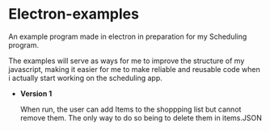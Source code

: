 # Electron-examples
An example program made in electron in preparation for my Scheduling program.


The examples will serve as ways for me to improve the structure of my javascript, making it easier for me to make reliable and reusable code when i actually start working on the scheduling app.

- **Version 1**

  When run, the user can add Items to the shoppping list but cannot remove them. The only way to do so being to delete them in items.JSON
